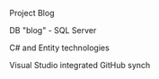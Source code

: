 Project Blog

DB "blog" - SQL Server

C# and Entity technologies

Visual Studio integrated GitHub synch

